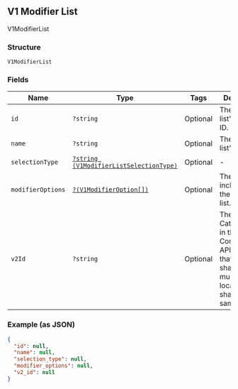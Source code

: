 ## V1 Modifier List

V1ModifierList

### Structure

`V1ModifierList`

### Fields

| Name | Type | Tags | Description |
|  --- | --- | --- | --- |
| `id` | `?string` | Optional | The modifier list's unique ID. |
| `name` | `?string` | Optional | The modifier list's name. |
| `selectionType` | [`?string (V1ModifierListSelectionType)`](/doc/models/v1-modifier-list-selection-type.md) | Optional | -  |
| `modifierOptions` | [`?(V1ModifierOption[])`](/doc/models/v1-modifier-option.md) | Optional | The options included in the modifier list. |
| `v2Id` | `?string` | Optional | The ID of the CatalogObject in the Connect v2 API. Objects that are shared across multiple locations share the same v2 ID. |

### Example (as JSON)

```json
{
  "id": null,
  "name": null,
  "selection_type": null,
  "modifier_options": null,
  "v2_id": null
}
```


